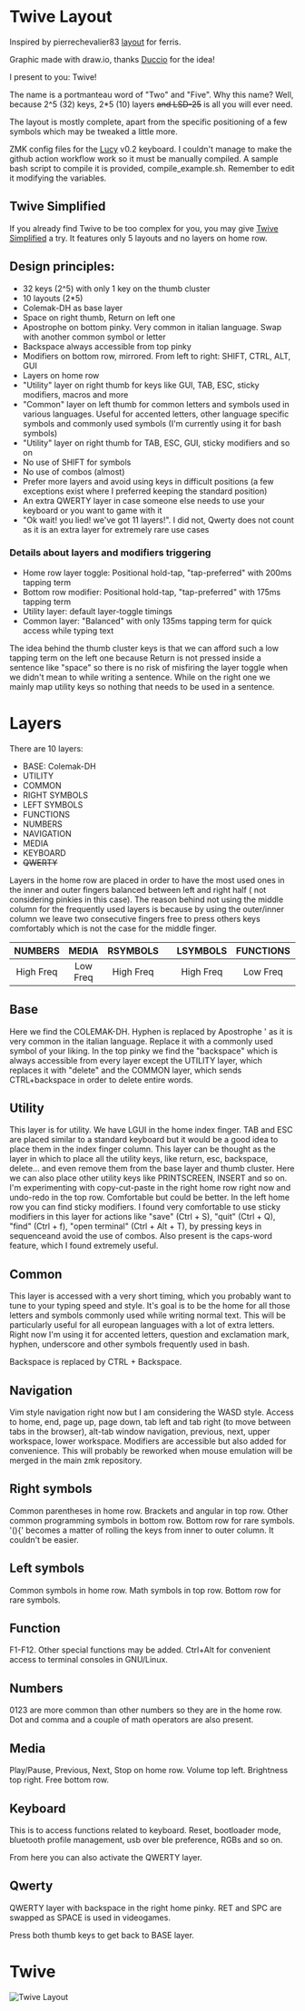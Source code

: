 # Twive Layout
Inspired by pierrechevalier83 [layout](https://github.com/qmk/qmk_firmware/tree/master/keyboards/ferris/keymaps/default) for ferris.

Graphic made with draw.io, thanks [Duccio](https://github.com/duckyb/zmk-sweep) for the idea!

I present to you: Twive!

The name is a portmanteau word of "Two" and "Five". Why this name?
Well, because 2^5 (32) keys, 2*5 (10) layers ~~and LSD-25~~ is all you will ever need.


The layout is mostly complete, apart from the specific positioning of a few symbols which may be tweaked a little more.

ZMK config files for the [Lucy](https://github.com/fractalysid/Lucy-Keyboard) v0.2 keyboard.
I couldn't manage to make the github action workflow work so it must be manually compiled.
A sample bash script to compile it is provided, compile_example.sh. Remember to edit it modifying the variables.


## Twive Simplified
If you already find Twive to be too complex for you, you may give [Twive Simplified](https://github.com/fractalysid/Twive_Simplified) a try.
It features only 5 layouts and no layers on home row.

## Design principles:

- 32 keys (2^5) with only 1 key on the thumb cluster
- 10 layouts (2*5)
- Colemak-DH as base layer
- Space on right thumb, Return on left one
- Apostrophe on bottom pinky. Very common in italian language. Swap with another common symbol or letter
- Backspace always accessible from top pinky
- Modifiers on bottom row, mirrored. From left to right: SHIFT, CTRL, ALT, GUI
- Layers on home row
- "Utility" layer on right thumb for keys like GUI, TAB, ESC, sticky modifiers, macros and more
- "Common" layer on left thumb for common letters and symbols used in various languages. Useful for accented letters, other language specific symbols and commonly used symbols (I'm currently using it for bash symbols)
- "Utility" layer on right thumb for TAB, ESC, GUI, sticky modifiers and so on
- No use of SHIFT for symbols
- No use of combos (almost)
- Prefer more layers and avoid using keys in difficult positions (a few exceptions exist where I preferred keeping the standard position)
- An extra QWERTY layer in case someone else needs to use your keyboard or you want to game with it
- "Ok wait! you lied! we've got 11 layers!". I did not, Qwerty does not count as it is an extra layer for extremely rare use cases

### Details about layers and modifiers triggering
- Home row layer toggle: Positional hold-tap, "tap-preferred" with 200ms tapping term
- Bottom row modifier: Positional hold-tap, "tap-preferred" with 175ms tapping term
- Utility layer: default layer-toggle timings
- Common layer: "Balanced" with only 135ms tapping term for quick access while typing text

The idea behind the 
 thumb cluster keys is that we can afford such a low tapping term on the left one
because Return is not pressed inside a sentence like "space" so there is no risk of misfiring the layer toggle
when we didn't mean to while writing a sentence. While on the right one we mainly map utility keys so nothing
that needs to be used in a sentence.

# Layers
There are 10 layers:
- BASE: Colemak-DH
- UTILITY
- COMMON
- RIGHT SYMBOLS
- LEFT SYMBOLS
- FUNCTIONS
- NUMBERS
- NAVIGATION
- MEDIA
- KEYBOARD
- ~~QWERTY~~

Layers in the home row are placed in order to have the most used ones in the inner
and outer fingers balanced between left and right half ( not considering pinkies in this case).
The reason behind not using the middle column for the frequently used layers is
because by using the outer/inner column we leave two consecutive fingers free to press
others keys comfortably which is not the case for the middle finger.


|  NUMBERS  |  MEDIA   | RSYMBOLS  |       | LSYMBOLS  | FUNCTIONS | NAVIGATION |
|:---------:|:--------:|:---------:|:-----:|:---------:|:---------:|:----------:|
| High Freq | Low Freq | High Freq |       | High Freq | Low Freq  | High Freq  |

## Base
Here we find the COLEMAK-DH. Hyphen is replaced by Apostrophe ' as it is very common
in the italian language. Replace it with a commonly used symbol of your liking.
In the top pinky we find the "backspace" which is always accessible from every layer
except the UTILITY layer, which replaces it with "delete" and the COMMON layer, which
sends CTRL+backspace in order to delete entire words.

## Utility
This layer is for utility. We have LGUI in the home index finger. TAB and ESC are
placed similar to a standard keyboard but it would be a good idea to place them
in the index finger column.
This layer can be thought as the layer in which to place all the utility keys, like
return, esc, backspace, delete... and even remove them from the base layer and thumb
cluster.
Here we can also place other utility keys like PRINTSCREEN, INSERT and so on.
I'm experimenting with copy-cut-paste in the right home row right now and undo-redo
in the top row. Comfortable but could be better.
In the left home row you can find sticky modifiers. I found very comfortable to
use sticky modifiers in this layer for actions like "save" (Ctrl + S), "quit" (Ctrl + Q),
"find" (Ctrl + f), "open terminal" (Ctrl + Alt + T), by pressing keys in sequenceand
avoid the use of combos.
Also present is the caps-word feature, which I found extremely useful.

## Common
This layer is accessed with a very short timing, which you probably want to
tune to your typing speed and style. It's goal is to be the home for all those
letters and symbols commonly used while writing normal text. This will be
particularly useful for all european languages with a lot of extra letters.
Right now I'm using it for accented letters, question and exclamation mark, hyphen,
underscore and other symbols frequently used in bash.

Backspace is replaced by CTRL + Backspace.

## Navigation
Vim style navigation right now but I am considering the WASD style.
Access to home, end, page up, page down, tab left and tab right (to move between tabs
in the browser), alt-tab window navigation, previous, next, upper workspace, lower workspace.
Modifiers are accessible but also added for convenience.
This will probably be reworked when mouse emulation will be merged in the main 
zmk repository.

## Right symbols
Common parentheses in home row. Brackets and angular in top row. Other common
programming symbols in bottom row.
Bottom row for rare symbols.
'(){' becomes a matter of rolling the keys from inner to outer column. It couldn't be
easier.

## Left symbols
Common symbols in home row. Math symbols in top row.
Bottom row for rare symbols.

## Function
F1-F12. Other special functions may be added.
Ctrl+Alt for convenient access to terminal consoles in GNU/Linux.

## Numbers
0123 are more common than other numbers so they are in the home row.
Dot and comma and a couple of math operators are also present.

## Media
Play/Pause, Previous, Next, Stop on home row.
Volume top left. Brightness top right.
Free bottom row.

## Keyboard
This is to access functions related to keyboard. Reset, bootloader mode, bluetooth
profile management, usb over ble preference, RGBs and so on.

From here you can also activate the QWERTY layer.

## Qwerty
QWERTY layer with backspace in the right home pinky.
RET and SPC are swapped as SPACE is used in videogames.

Press both thumb keys to get back to BASE layer.

# Twive

![Twive Layout](https://github.com/fractalysid/Twive-Layout/blob/symbols_rework/Twive.png?raw=true)
